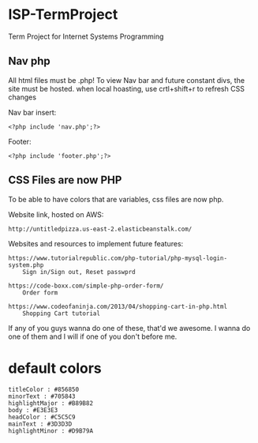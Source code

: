 # ISP-TermProject
Term Project for Internet Systems Programming


## Nav php
All html files must be .php!
To view Nav bar and future constant divs, the site must be hosted.
when local hoasting, use crtl+shift+r to refresh CSS changes

Nav bar insert:

    <?php include 'nav.php';?>

Footer:
    
    <?php include 'footer.php';?>

## CSS Files are now PHP
To be able to have colors that are variables, css files are now php.


Website link, hosted on AWS:
    
    http://untitledpizza.us-east-2.elasticbeanstalk.com/

Websites and resources to implement future features:

    https://www.tutorialrepublic.com/php-tutorial/php-mysql-login-system.php 
        Sign in/Sign out, Reset passwprd
        
    https://code-boxx.com/simple-php-order-form/
        Order form
        
    https://www.codeofaninja.com/2013/04/shopping-cart-in-php.html
        Shopping Cart tutorial
        
If any of you guys wanna do one of these, that'd we awesome. I wanna do one of them and I will if one of you don't before me.

# default colors
	titleColor : #856850
	minorText : #705843
	highlightMajor : #B89B82
	body : #E3E3E3
	headColor : #C5C5C9
	mainText : #3D3D3D
	highlightMinor : #D9B79A